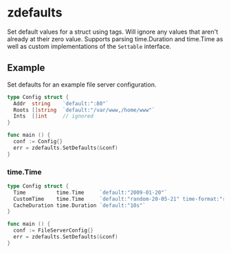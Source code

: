 # zdefaults
Set default values for a struct using tags. Will ignore any values that aren't already at their zero value. Supports parsing time.Duration and time.Time as well as custom implementations of the `Settable` interface.

## Example
Set defaults for an example file server configuration.
```go
type Config struct {
  Addr  string    `default:":80"`
  Roots []string  `default:"/var/www,/home/www"`
  Ints  []int     // ignored
}

func main () {
  conf := Config{}
  err = zdefaults.SetDefaults(&conf)
}
```

### time.Time
```go
type Config struct {
  Time          time.Time     `default:"2009-01-20"`
  CustomTime    time.Time     `default:"random-20-05-21" time-format:"random-06-01-02"`
  CacheDuration time.Duration `default:"10s"`
}

func main () {
  conf := FileServerConfig{}
  err = zdefaults.SetDefaults(&conf)
}
```